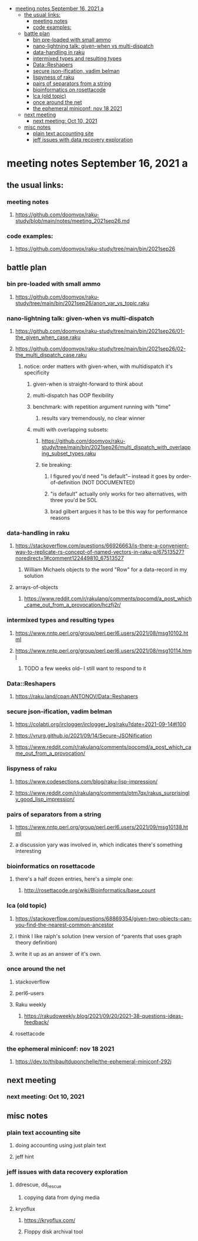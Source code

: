 - [meeting notes September 16, 2021                                      a](#org1044b99)
  - [the usual links:](#orgd96f92a)
    - [meeting notes](#orgd794170)
    - [code examples:](#orgccd4bdf)
  - [battle plan](#org68ba931)
    - [bin pre-loaded with small ammo](#orgcd3310d)
    - [nano-lightning talk: given-when vs multi-dispatch](#org7139837)
    - [data-handling in raku](#org2e5c071)
    - [intermixed types and resulting types](#org0429899)
    - [Data::Reshapers](#org4e7c1e3)
    - [secure json-ification, vadim belman](#org154b133)
    - [lispyness of raku](#orga495da1)
    - [pairs of separators from a string](#org13248d7)
    - [bioinformatics on rosettacode](#orgab6931b)
    - [lca (old topic)](#org17cc875)
    - [once around the net](#orgd5bffdb)
    - [the ephemeral miniconf: nov 18 2021](#org7449aea)
  - [next meeting](#orgde63d82)
    - [next meeting: Oct 10, 2021](#org85671a6)
  - [misc notes](#org7682f81)
    - [plain text accounting site](#org8ccfbec)
    - [jeff issues with data recovery exploration](#orgfd70eb5)


<a id="org1044b99"></a>

# meeting notes September 16, 2021                                      a


<a id="orgd96f92a"></a>

## the usual links:


<a id="orgd794170"></a>

### meeting notes

1.  <https://github.com/doomvox/raku-study/blob/main/notes/meeting_2021sep26.md>


<a id="orgccd4bdf"></a>

### code examples:

1.  <https://github.com/doomvox/raku-study/tree/main/bin/2021sep26>


<a id="org68ba931"></a>

## battle plan


<a id="orgcd3310d"></a>

### bin pre-loaded with small ammo

1.  <https://github.com/doomvox/raku-study/tree/main/bin/2021sep26/anon_var_vs_topic.raku>


<a id="org7139837"></a>

### nano-lightning talk: given-when vs multi-dispatch

1.  <https://github.com/doomvox/raku-study/tree/main/bin/2021sep26/01-the_given_when_case.raku>

2.  <https://github.com/doomvox/raku-study/tree/main/bin/2021sep26/02-the_multi_dispatch_case.raku>

    1.  notice: order matters with given-when, with multidispatch it's specificity
    
        1.  given-when is straight-forward to think about
        
        2.  multi-dispatch has OOP flexibility
        
        3.  benchmark: with repetition argument running with "time"
        
            1.  results vary tremendously, no clear winner
        
        4.  multi with overlapping subsets:
        
            1.  <https://github.com/doomvox/raku-study/tree/main/bin/2021sep26/multi_dispatch_with_overlapping_subset_types.raku>
            
            2.  tie breaking:
            
                1.  I figured you'd need "is default"&#x2013; instead it goes by order-of-definition (NOT DOCUMENTED)
                
                2.  "is default" actually only works for two alternatives, with three you'd be SOL
                
                3.  brad gilbert argues it has to be this way for performance reasons


<a id="org2e5c071"></a>

### data-handling in raku

1.  <https://stackoverflow.com/questions/66926663/is-there-a-convenient-way-to-replicate-rs-concept-of-named-vectors-in-raku-p/67513527?noredirect=1#comment122449810_67513527>

    1.  William Michaels objects to the word "Row" for a data-record in my solution

2.  arrays-of-objects

    1.  <https://www.reddit.com/r/rakulang/comments/pocomd/a_post_which_came_out_from_a_provocation/hczfj2r/>


<a id="org0429899"></a>

### intermixed types and resulting types

1.  <https://www.nntp.perl.org/group/perl.perl6.users/2021/08/msg10102.html>

2.  <https://www.nntp.perl.org/group/perl.perl6.users/2021/08/msg10114.html>

    1.  TODO a few weeks old&#x2013; I still want to respond to it


<a id="org4e7c1e3"></a>

### Data::Reshapers

1.  <https://raku.land/cpan:ANTONOV/Data::Reshapers>


<a id="org154b133"></a>

### secure json-ification, vadim belman

1.  <https://colabti.org/irclogger/irclogger_log/raku?date=2021-09-14#l100>

2.  <https://vrurg.github.io/2021/09/14/Secure-JSONification>

3.  <https://www.reddit.com/r/rakulang/comments/pocomd/a_post_which_came_out_from_a_provocation/>


<a id="orga495da1"></a>

### lispyness of raku

1.  <https://www.codesections.com/blog/raku-lisp-impression/>

2.  <https://www.reddit.com/r/rakulang/comments/ptm7qx/rakus_surprisingly_good_lisp_impression/>


<a id="org13248d7"></a>

### pairs of separators from a string

1.  <https://www.nntp.perl.org/group/perl.perl6.users/2021/09/msg10138.html>

2.  a discussion yary was involved in, which indicates there's something interesting


<a id="orgab6931b"></a>

### bioinformatics on rosettacode

1.  there's a half dozen entries, here's a simple one:

    1.  <http://rosettacode.org/wiki/Bioinformatics/base_count>


<a id="org17cc875"></a>

### lca (old topic)

1.  <https://stackoverflow.com/questions/68869354/given-two-objects-can-you-find-the-nearest-common-ancestor>

2.  i think I like raiph's solution (new version of ^parents that uses graph theory definition)

3.  write it up as an answer of it's own.


<a id="orgd5bffdb"></a>

### once around the net

1.  stackoverflow

2.  perl6-users

3.  Raku weekly

    1.  <https://rakudoweekly.blog/2021/09/20/2021-38-questions-ideas-feedback/>

4.  rosettacode


<a id="org7449aea"></a>

### the ephemeral miniconf: nov 18 2021

1.  <https://dev.to/thibaultduponchelle/the-ephemeral-miniconf-292j>


<a id="orgde63d82"></a>

## next meeting


<a id="org85671a6"></a>

### next meeting: Oct 10, 2021


<a id="org7682f81"></a>

## misc notes


<a id="org8ccfbec"></a>

### plain text accounting site

1.  doing accounting using just plain text

2.  jeff hint


<a id="orgfd70eb5"></a>

### jeff issues with data recovery exploration

1.  ddrescue, dd<sub>rescue</sub>

    1.  copying data from dying media

2.  kryoflux

    1.  <https://kryoflux.com/>
    
    2.  Floppy disk archival tool
